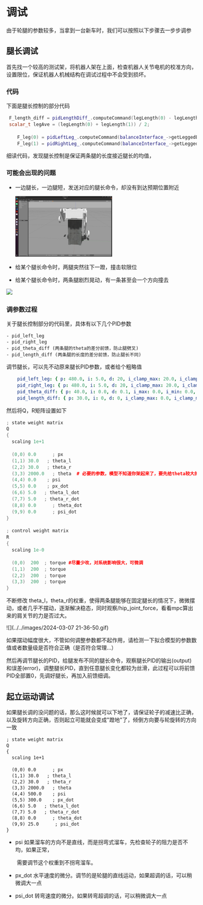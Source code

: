 # 调试

由于轮腿的参数较多，当拿到一台新车时，我们可以按照以下步骤去一步步调参



## 腿长调试

首先找一个较高的测试架，将机器人架在上面，检查机器人关节电机的校准方向，设置限位，保证机器人机械结构在调试过程中不会受到损坏。

### 代码

下面是腿长控制的部分代码

```c++
 F_length_diff = pidLengthDiff_.computeCommand(legLength(0) - legLength(1), period);
 scalar_t legAve = (legLength(0) + legLength(1)) / 2;

    F_leg(0) = pidLeftLeg_.computeCommand(balanceInterface_->getLeggedBalanceControlCmd()->getLegCmd() - legAve, period) - F_length_diff;
    F_leg(1) = pidRightLeg_.computeCommand(balanceInterface_->getLeggedBalanceControlCmd()->getLegCmd() - legAve, period) + F_length_diff;
```

细读代码，发现腿长控制是保证两条腿的长度接近腿长的均值，

### 可能会出现的问题

- 一边腿长，一边腿短，发送对应的腿长命令，却没有到达预期位置附近

  <img src="../../images/2024-03-17 13-30-39 的屏幕截图.png" style="zoom: 25%;" />

- 给某个腿长命令时，两腿突然往下一蹬，撞击软限位

- 给某个腿长命令时，两条腿剧烈晃动，有一条甚至会一个方向撞去

<img src="../../images/10486_1710653880.gif"  />

### 调参数过程

关于腿长控制部分的代码里，具体有以下几个PID参数

```
- pid_left_leg
- pid_right_leg
- pid_theta_diff (两条腿的theta的差分前馈，防止腿劈叉)
- pid_length_diff (两条腿的长度的差分前馈，防止腿长不同)
```

调节腿长，可以先不动原来腿长PID参数，或者给个粗略值

```yaml
    pid_left_leg: { p: 480.0, i: 5.0, d: 20, i_clamp_max: 20.0, i_clamp_min: -20.0, antiwindup: true, publish_state: true }
    pid_right_leg: { p: 480.0, i: 5.0, d: 20, i_clamp_max: 20.0, i_clamp_min: -20.0, antiwindup: true, publish_state: true }
    pid_theta_diff: { p: 40.0, i: 0.0, d: 0.1, i_max: 0.0, i_min: 0.0, antiwindup: true, publish_state: true }
    pid_length_diff: { p: 30.0, i: 0, d: 0, i_clamp_max: 0.0, i_clamp_min: -0.0, antiwindup: true, publish_state: true }
```

然后将Q，R矩阵设置如下

```c++
; state weight matrix
Q
{
  scaling 1e+1

  (0,0) 0.0      ; px
  (1,1) 30.0   ; theta_l
  (2,2) 30.0   ; theta_r
  (3,3) 2000.0   ; theta  # 必要的参数，模型不知道你架起来了，要先给theta较大的权重，计算结果才会正常
  (4,4) 0.0    ; psi
  (5,5) 0.0    ; px_dot
  (6,6) 5.0   ; theta_l_dot
  (7,7) 5.0   ; theta_r_dot
  (8,8) 0.0      ; theta_dot
  (9,9) 0.0      ; psi_dot
}

; control weight matrix
R
{
  scaling 1e-0

  (0,0)  200  ; torque #尽量少改，对系统影响很大，可微调
  (1,1)  200  ; torque
  (2,2)  200  ; torque
  (3,3)  200  ; torque
}
```

不断修改 theta_l，theta_r的权重，使得两条腿能够在固定腿长的情况下，微微摆动，或者几乎不摆动，逐渐解决稳态，同时观察/hip_joint_force，看看mpc算出来的肩关节的力是否过大。

![](../../images/2024-03-07 21-36-50.gif)

如果摆动幅度很大，不管如何调整参数都不起作用，请检测一下拟合模型的参数数值或者数量级是否符合正确（是否符合常理...）

然后再调节腿长的PID，给腿发布不同的腿长命令，观察腿长PID的输出(output)和误差(error)，调整腿长PID，直到任意腿长变化都较为丝滑，此过程可以将前馈PID全部置0，先调好腿长，再加入前馈细调。



## 起立运动调试

如果腿长调的没问题的话，那么这时候就可以下地了，请保证轮子的减速比正确，以及旋转方向正确，否则起立可能就会变成"蹬地"了，倾倒方向要与轮旋转的方向一致

```
; state weight matrix
Q
{
  scaling 1e+1

  (0,0) 0.0      ; px
  (1,1) 30.0   ; theta_l
  (2,2) 30.0   ; theta_r
  (3,3) 2000.0   ; theta 
  (4,4) 500.0    ; psi  
  (5,5) 300.0    ; px_dot
  (6,6) 5.0   ; theta_l_dot
  (7,7) 5.0   ; theta_r_dot
  (8,8) 0.0      ; theta_dot
  (9,9) 25.0      ; psi_dot 
}

```

- psi   如果溜车的方向不是直线，而是拐弯式溜车，先检查轮子的阻力是否不均，如果正常，

  ​        需要调节这个权重到不拐弯溜车。

- px_dot  水平速度的微分。调节的是轮腿的直线运动，如果超调的话，可以稍微调大一点
- psi_dot  转弯速度的微分。如果转弯超调的话，可以稍微调大一点

